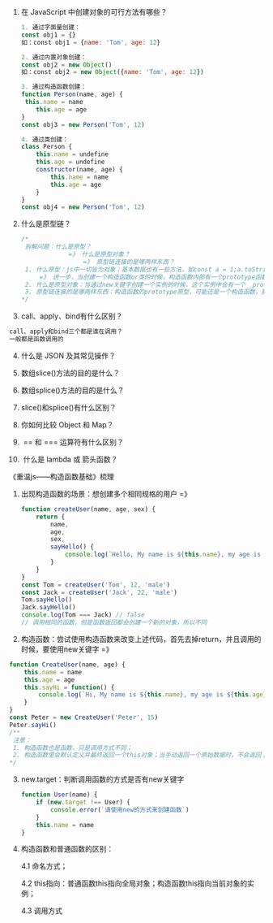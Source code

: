 1. 在 JavaScript 中创建对象的可行方法有哪些？

   ```js
   1. 通过字面量创建：
   const obj1 = {}
   如：const obj1 = {name: 'Tom', age: 12}
   
   2. 通过内置对象创建：
   const obj2 = new Object()
   如：const obj2 = new Object({name: 'Tom', age: 12})
   
   3. 通过构造函数创建：
   function Person(name, age) {
   	this.name = name
       this.age = age
   }
   const obj3 = new Person('Tom', 12)
   
   4. 通过类创建：
   class Person {
       this.name = undefine
       this.age = undefine
       constructor(name, age) {
           this.name = name
           this.age = age
       }
   }
   const obj4 = new Person('Tom', 12)
   ```



2. 什么是原型链？

   ```js
   /*
    拆解问题：什么是原型？
      			=》 什么是原型对象？
      				=》 原型链连接的是哪两样东西？
    1. 什么原型：js中一切皆为对象；基本数据也有一些方法，如const a = 1;a.toString();这些方法；
    	=》 进一步，当创建一个构造函数or类的时候，构造函数内部有一个prototype函数，这个就是这个构造函数的原型。
    2. 什么是原型对象：当通过new关键字创建一个实例的时候，这个实例中会有一个__proto__属性，这个__proto__属性指向构造函数的prototype；
    3. 原型链连接的是哪两样东西：构造函数的prototype原型，可能还是一个构造函数，那么它也应该有一个prototype原型，依次往上推，最终来到Object，它的prototype原型是null，null没有prototype原型。
   */
   ```



3. call、apply、bind有什么区别？

```js
call、apply和bind三个都是谁在调用？
一般都是函数调用的
```



4. 什么是 JSON 及其常见操作？



5. 数组slice()方法的目的是什么？



6. 数组splice()方法的目的是什么？



7. slice()和splice()有什么区别？



8. 你如何比较 Object 和 Map？



9. ​	== 和 === 运算符有什么区别？



10. ​	什么是 lambda 或 箭头函数？





《重温js——构造函数基础》梳理

1. 出现构造函数的场景：想创建多个相同规格的用户 =》

   ```js
   function createUser(name, age, sex) {
       return {
           name,
           age,
           sex,
           sayHello() {
               console.log(`Hello, My name is ${this.name}, my age is ${this.age}, my sex is ${this.sex}`)
           }
       }
   }
   const Tom = createUser('Tom', 12, 'male')
   const Jack = createUser('Jack', 22, 'male')
   Tom.sayHello()
   Jack.sayHello()
   console.log(Tom === Jack) // false
   // 调用相同的函数，但是函数返回都会创建一个新的对象，所以不同
   ```



2. 构造函数：尝试使用构造函数来改变上述代码，首先去掉return，并且调用的时候，要使用new关键字 =》

```js
function CreateUser(name, age) {
    this.name = name
    this.age = age
    this.sayHi = function() {
        console.log(`Hi, My name is ${this.name}, my age is ${this.age}`)
    }
}
const Peter = new CreateUser('Peter', 15)
Peter.sayHi()
/**
 注意：
 1. 构造函数也是函数，只是调用方式不同；
 2. 构造函数里会默认定义并最终返回一个this对象；当手动返回一个原始数据时，不会返回；当手动返回一个对象时，替换原来的this对象；
*/
```



3. new.target：判断调用函数的方式是否有new关键字

   ```js
   function User(name) {
       if (new.target !== User) {
           console.error(`请使用new的方式来创建函数`)
       }
       this.name = name
   }
   ```



4. 构造函数和普通函数的区别：

   4.1 命名方式；

   4.2 this指向：普通函数this指向全局对象；构造函数this指向当前对象的实例；

   4.3 调用方式





































